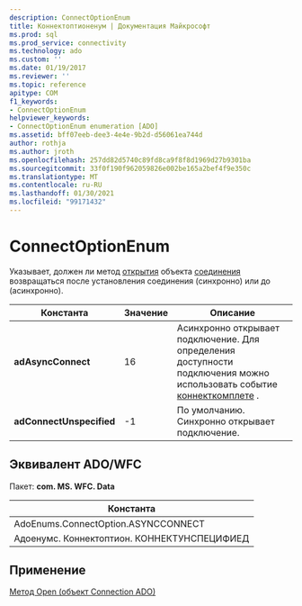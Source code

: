 ```yaml
---
description: ConnectOptionEnum
title: Коннектоптионенум | Документация Майкрософт
ms.prod: sql
ms.prod_service: connectivity
ms.technology: ado
ms.custom: ''
ms.date: 01/19/2017
ms.reviewer: ''
ms.topic: reference
apitype: COM
f1_keywords:
- ConnectOptionEnum
helpviewer_keywords:
- ConnectOptionEnum enumeration [ADO]
ms.assetid: bff07eeb-dee3-4e4e-9b2d-d56061ea744d
author: rothja
ms.author: jroth
ms.openlocfilehash: 257dd82d5740c89fd8ca9f8f8d1969d27b9301ba
ms.sourcegitcommit: 33f0f190f962059826e002be165a2bef4f9e350c
ms.translationtype: MT
ms.contentlocale: ru-RU
ms.lasthandoff: 01/30/2021
ms.locfileid: "99171432"
---
```

# <a name="connectoptionenum"></a>ConnectOptionEnum
Указывает, должен ли метод [открытия](./open-method-ado-connection.md) объекта [соединения](./connection-object-ado.md) возвращаться после установления соединения (синхронно) или до (асинхронно).  
  
|Константа|Значение|Описание|  
|--------------|-----------|-----------------|  
|**adAsyncConnect**|16|Асинхронно открывает подключение. Для определения доступности подключения можно использовать событие [коннекткомплете](./connectcomplete-and-disconnect-events-ado.md) .|  
|**adConnectUnspecified**|-1|По умолчанию. Синхронно открывает подключение.|  
  
## <a name="adowfc-equivalent"></a>Эквивалент ADO/WFC  
 Пакет: **com. MS. WFC. Data**  
  
|Константа|  
|--------------|  
|AdoEnums.ConnectOption.ASYNCCONNECT|  
|Адоенумс. Коннектоптион. КОННЕКТУНСПЕЦИФИЕД|  
  
## <a name="applies-to"></a>Применение  
 [Метод Open (объект Connection ADO)](./open-method-ado-connection.md)